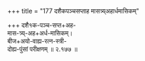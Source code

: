+++
title = "177 दशैकपञ्चसप्ताह मासत्र्य्अहार्धमासिकम्"

+++
दशै१क-पञ्च-सप्त+अह-  
मास-त्र्य्-अह+अर्ध-मासिकम्।  
बीज+अयो-वाह्य-रत्न-स्त्री-  
दोह्य-पुंसां परीक्षणम्  ॥ २.१७७ ॥